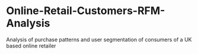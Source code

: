 # Online-Retail-Customers-RFM-Analysis
Analysis of purchase patterns  and user segmentation of consumers of a UK based online retailer
